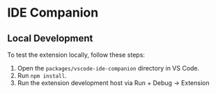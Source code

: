 # IDE Companion

## Local Development

To test the extension locally, follow these steps:

1. Open the `packages/vscode-ide-companion` directory in VS Code.
2. Run `npm install`.
3. Run the extension development host via Run + Debug -> Extension
